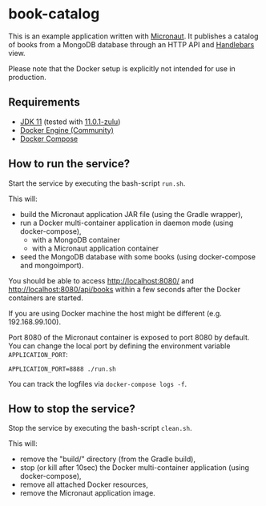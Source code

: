 # book-catalog

This is an example application written with [Micronaut](http://micronaut.io).
It publishes a catalog of books from a MongoDB database through an HTTP API and [Handlebars](http://jknack.github.io/handlebars.java/) view.

Please note that the Docker setup is explicitly not intended for use in production.

## Requirements

* [JDK 11](https://www.oracle.com/technetwork/java/javase/downloads/jdk11-downloads-5066655.html) (tested with [11.0.1-zulu](https://www.azul.com/downloads/zulu/))
* [Docker Engine (Community)](https://store.docker.com/search?type=edition&offering=community)
* [Docker Compose](https://docs.docker.com/compose/install/)

## How to run the service?

Start the service by executing the bash-script `run.sh`.

This will:
- build the Micronaut application JAR file (using the Gradle wrapper),
- run a Docker multi-container application in daemon mode (using docker-compose),
  - with a MongoDB container
  - with a Micronaut application container
- seed the MongoDB database with some books (using docker-compose and mongoimport).

You should be able to access [http://localhost:8080/](http://localhost:8080/)
and [http://localhost:8080/api/books](http://localhost:8080/api/books) 
within a few seconds after the Docker containers are started.

If you are using Docker machine the host might be different (e.g. 192.168.99.100).
 
Port 8080 of the Micronaut container is exposed to port 8080 by default.
You can change the local port by defining the environment variable 
`APPLICATION_PORT`:
```
APPLICATION_PORT=8888 ./run.sh
```

You can track the logfiles via `docker-compose logs -f`.

## How to stop the service?

Stop the service by executing the bash-script `clean.sh`.

This will:
- remove the "build/" directory (from the Gradle build),
- stop (or kill after 10sec) the Docker multi-container application (using docker-compose),
- remove all attached Docker resources,
- remove the Micronaut application image.
